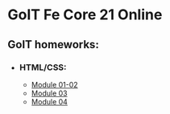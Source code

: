 # GoIT Fe Core 21 Online

## GoIT homeworks:

- ### HTML/CSS:
   - [Module 01-02](https://ivanfesenko.github.io/goit-fe-course/html-css/module-01/)
   - [Module 03](https://ivanfesenko.github.io/goit-fe-course/html-css/module-03/)
   - [Module 04](https://ivanfesenko.github.io/goit-fe-course/html-css/module-04/)
